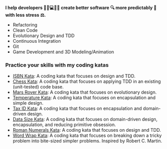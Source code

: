 **I help developers :woman_office_worker::computer::man_office_worker: create better software :mag: more predictably :compass: with less stress :balance_scale:.**

* Refactoring
* Clean Code
* Evolutionary Design and TDD
* Continuous Integration
* Git
* Game Development and 3D Modeling/Animation

### Practice your skills with my coding katas

* [ISBN Kata](https://github.com/kraemer-raimund/isbn-kata): A coding kata that focuses on design and TDD.
* [Chess Kata](https://github.com/kraemer-raimund/chess-kata): A coding kata that focuses on applying TDD in an existing (unit-tested) code base.
* [Mars Rover Kata](https://github.com/kraemer-raimund/mars-rover-kata): A coding kata that focuses on evolutionary design.
* [Temperature Kata](https://github.com/kraemer-raimund/temperature-kata): A coding kata that focuses on encapsulation and simple design.
* [Tax ID Kata](https://github.com/kraemer-raimund/tax-id-kata): A coding kata that focuses on encapsulation and domain-driven design.
* [Data Size Kata](https://github.com/kraemer-raimund/data-size-kata): A coding kata that focuses on domain-driven design, encapsulation, and reducing primitive obsession.
* [Roman Numerals Kata](https://github.com/kraemer-raimund/roman-numerals-kata): A coding kata that focuses on design and TDD.
* [Word Wrap Kata](https://github.com/kraemer-raimund/word-wrap-kata): A coding kata that focuses on breaking down a tricky problem into bite-sized simpler problems. Inspired by Robert C. Martin. 
